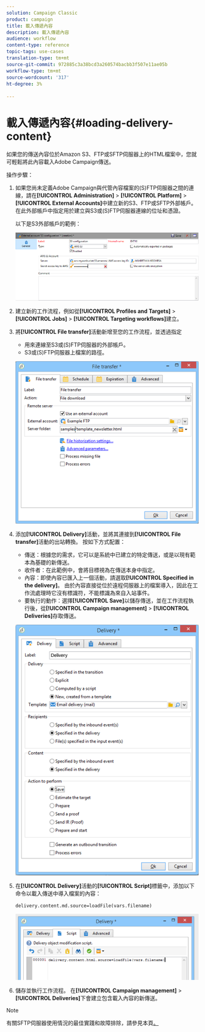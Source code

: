 ```yaml
---
solution: Campaign Classic
product: campaign
title: 載入傳遞內容
description: 載入傳遞內容
audience: workflow
content-type: reference
topic-tags: use-cases
translation-type: tm+mt
source-git-commit: 972885c3a38bcd3a260574bacbb3f507e11ae05b
workflow-type: tm+mt
source-wordcount: '317'
ht-degree: 3%

---
```



# 載入傳遞內容{#loading-delivery-content}

如果您的傳送內容位於Amazon S3、FTP或SFTP伺服器上的HTML檔案中，您就可輕鬆將此內容載入Adobe Campaign傳送。

操作步驟：

1. 如果您尚未定義Adobe Campaign與代管內容檔案的(S)FTP伺服器之間的連線，請在&#x200B;**[!UICONTROL Administration]** > **[!UICONTROL Platform]** > **[!UICONTROL External Accounts]**&#x200B;中建立新的S3、FTP或SFTP外部帳戶。 在此外部帳戶中指定用於建立與S3或(S)FTP伺服器連線的位址和憑證。

   以下是S3外部帳戶的範例：

   ![](assets/delivery_loadcontent_filetransfertexamples3.png)

1. 建立新的工作流程，例如從&#x200B;**[!UICONTROL Profiles and Targets]** > **[!UICONTROL Jobs]** > **[!UICONTROL Targeting workflows]**&#x200B;建立。
1. 將&#x200B;**[!UICONTROL File transfer]**&#x200B;活動新增至您的工作流程，並透過指定

   * 用來連線至S3或(S)FTP伺服器的外部帳戶。
   * S3或(S)FTP伺服器上檔案的路徑。

   ![](assets/delivery_loadcontent_filetransfertexample.png)

1. 添加&#x200B;**[!UICONTROL Delivery]**&#x200B;活動，並將其連接到&#x200B;**[!UICONTROL File transfer]**&#x200B;活動的出站轉換。 按如下方式配置：

   * 傳送：根據您的需求，它可以是系統中已建立的特定傳送，或是以現有範本為基礎的新傳送。
   * 收件者：在此範例中，會將目標視為在傳送本身中指定。
   * 內容：即使內容已匯入上一個活動，請選取&#x200B;**[!UICONTROL Specified in the delivery]**。 由於內容直接從位於遠程伺服器上的檔案導入，因此在工作流處理時它沒有標識符，不能標識為來自入站事件。
   * 要執行的動作：選擇&#x200B;**[!UICONTROL Save]**&#x200B;以儲存傳送，並在工作流程執行後，從&#x200B;**[!UICONTROL Campaign management]** > **[!UICONTROL Deliveries]**&#x200B;存取傳送。

   ![](assets/delivery_loadcontent_activityexample.png)

1. 在&#x200B;**[!UICONTROL Delivery]**&#x200B;活動的&#x200B;**[!UICONTROL Script]**&#x200B;標籤中，添加以下命令以載入傳送中導入檔案的內容：

   ```
   delivery.content.md.source=loadFile(vars.filename)
   ```

   ![](assets/delivery_loadcontent_script.png)

1. 儲存並執行工作流程。 在&#x200B;**[!UICONTROL Campaign management]** > **[!UICONTROL Deliveries]**&#x200B;下會建立包含載入內容的新傳送。

>[!NOTE]
>
>有關SFTP伺服器使用情況的最佳實踐和故障排除，請參見本頁[。](../../platform/using/sftp-server-usage.md)
